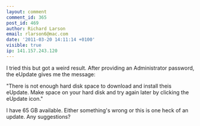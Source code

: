 ```yaml
---
layout: comment
comment_id: 365
post_id: 469
author: Richard Larson
email: rlarson6@mac.com
date: '2011-03-20 14:11:14 +0100'
visible: true
ip: 141.157.243.120
---
```

I tried this but got a weird result. After providing an Administrator password, the eUpdate gives me the message:



"There is not enough hard disk space to download and install theis eUpdate.  Make space on your hard disk and try again later by clicking the eUpdate icon."  



I have 65 GB available.  Either something's wrong or this is one heck of an update. Any suggestions?
